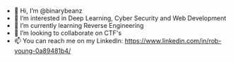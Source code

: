 - 👋 Hi, I’m @binarybeanz
- 👀 I’m interested in Deep Learning, Cyber Security and Web Development
- 🌱 I’m currently learning Reverse Engineering
- 💞️ I’m looking to collaborate on CTF's
- 📫 You can reach me on my LinkedIn: https://www.linkedin.com/in/rob-young-0a89481b4/

